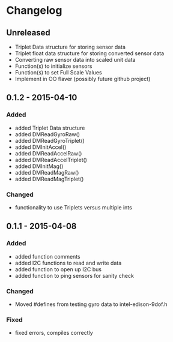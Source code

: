 # Changelog

## Unreleased
 * Triplet Data structure for storing sensor data
 * Triplet float data structure for storing converted sensor data
 * Converting raw sensor data into scaled unit data
 * Function(s) to initialize sensors
 * Function(s) to set Full Scale Values
 * Implement in OO flaver (possibly future github project)

## 0.1.2 - 2015-04-10
### Added
 * added Triplet Data structure
 * added DMReadGyroRaw()
 * added DMReadGyroTriplet()
 * added DMInitAccel()
 * added DMReadAccelRaw()
 * added DMReadAccelTriplet()
 * added DMInitMag()
 * added DMReadMagRaw()
 * added DMReadMagTriplet()
### Changed
 * functionality to use Triplets versus multiple ints

## 0.1.1 - 2015-04-08
### Added
 * added function comments
 * added I2C functions to read and write data
 * added function to open up I2C bus
 * added function to ping sensors for sanity check
### Changed
 * Moved #defines from testing gyro data to intel-edison-9dof.h
### Fixed
 * fixed errors, compiles correctly